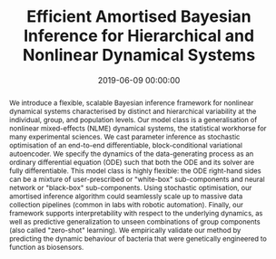 ---
title: "Efficient Amortised Bayesian Inference for Hierarchical and Nonlinear Dynamical Systems"
subtitle: ""
summary: "Conference Paper (ICML): Introduces the methodology of using variational autoencoders to inference hierarchically assigned parameters of ordinary differential equation (ODE) models"
authors: 
- Roeder G
- Grant PK
- Phillips A
- Dalchau N
- Meeds E


tags: []
categories: [Bayesian Inference, Dynamical Systems, Synthetic Biology]
date: 2019-06-09 00:00:00
publishDate: 2019-06-09 00:00:00
featured: true
draft: false
publication: 'International Conference on Machine Learning (ICML)'
publication_types: ["1"]
url_preprint: 'https://arxiv.org/abs/1905.12090'
links:
- icon: github
  icon_pack: fab
  name: Github
  url: https://github.com/BiologicalComputation/vi-hds

abstract: We introduce a flexible, scalable Bayesian inference framework for nonlinear dynamical systems characterised by distinct and hierarchical variability at the individual, group, and population levels. Our model class is a generalisation of nonlinear mixed-effects (NLME) dynamical systems, the statistical workhorse for many experimental sciences. We cast parameter inference as stochastic optimisation of an end-to-end differentiable, block-conditional variational autoencoder. We specify the dynamics of the data-generating process as an ordinary differential equation (ODE) such that both the ODE and its solver are fully differentiable. This model class is highly flexible&#58; the ODE right-hand sides can be a mixture of user-prescribed or &quot;white-box&quot; sub-components and neural network or &quot;black-box&quot; sub-components. Using stochastic optimisation, our amortised inference algorithm could seamlessly scale up to massive data collection pipelines (common in labs with robotic automation). Finally, our framework supports interpretability with respect to the underlying dynamics, as well as predictive generalization to unseen combinations of group components (also called &quot;zero-shot&quot; learning). We empirically validate our method by predicting the dynamic behaviour of bacteria that were genetically engineered to function as biosensors.

projects: [VI-HDS]
---
